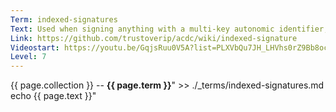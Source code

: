 ```yaml
---
Term: indexed-signatures
Text: Used when signing anything with a multi-key autonomic identifier, a verifier knows which of the multiple public keys was used
Link: https://github.com/trustoverip/acdc/wiki/indexed-signature 
Videostart: https://youtu.be/GqjsRuu0V5A?list=PLXVbQu7JH_LHVhs0rZ9Bb8ocyKlPljkaG&t=23m46s
Level: 7
---
```


{{ page.collection }} -- **{{ page.term }}**" >> ./_terms/indexed-signatures.md
    echo  {{ page.text }}"
